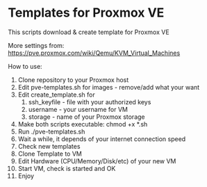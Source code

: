 # Templates for Proxmox VE

This scripts download & create template for Proxmox VE

More settings from: https://pve.proxmox.com/wiki/Qemu/KVM_Virtual_Machines

How to use:
1. Clone repository to your Proxmox host
2. Edit pve-templates.sh for images - remove/add what your want
3. Edit create_template.sh for
    1. ssh_keyfile - file with your authorized keys
    2. username - your username for VM
    3. storage - name of your Proxmox storage
4. Make both scripts executable: chmod +x *.sh
5. Run ./pve-templates.sh
6. Wait a while, it depends of your internet connection speed
7. Check new templates
8. Clone Template to VM
9. Edit Hardware (CPU/Memory/Disk/etc) of your new VM
10. Start VM, check is started and OK
11. Enjoy
